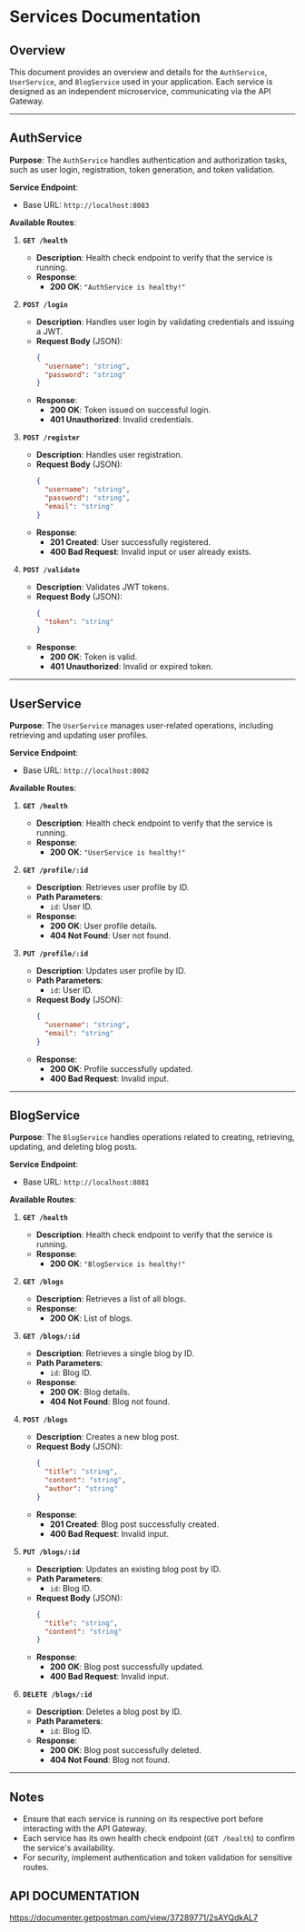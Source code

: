 # Services Documentation

## Overview
This document provides an overview and details for the `AuthService`, `UserService`, and `BlogService` used in your application. Each service is designed as an independent microservice, communicating via the API Gateway.

---

## AuthService

**Purpose**:
The `AuthService` handles authentication and authorization tasks, such as user login, registration, token generation, and token validation.

**Service Endpoint**:
- Base URL: `http://localhost:8083`

**Available Routes**:
1. **`GET /health`**
   - **Description**: Health check endpoint to verify that the service is running.
   - **Response**:
     - **200 OK**: `"AuthService is healthy!"`

2. **`POST /login`**
   - **Description**: Handles user login by validating credentials and issuing a JWT.
   - **Request Body** (JSON):
     ```json
     {
       "username": "string",
       "password": "string"
     }
     ```
   - **Response**:
     - **200 OK**: Token issued on successful login.
     - **401 Unauthorized**: Invalid credentials.

3. **`POST /register`**
   - **Description**: Handles user registration.
   - **Request Body** (JSON):
     ```json
     {
       "username": "string",
       "password": "string",
       "email": "string"
     }
     ```
   - **Response**:
     - **201 Created**: User successfully registered.
     - **400 Bad Request**: Invalid input or user already exists.

4. **`POST /validate`**
   - **Description**: Validates JWT tokens.
   - **Request Body** (JSON):
     ```json
     {
       "token": "string"
     }
     ```
   - **Response**:
     - **200 OK**: Token is valid.
     - **401 Unauthorized**: Invalid or expired token.

---

## UserService

**Purpose**:
The `UserService` manages user-related operations, including retrieving and updating user profiles.

**Service Endpoint**:
- Base URL: `http://localhost:8082`

**Available Routes**:
1. **`GET /health`**
   - **Description**: Health check endpoint to verify that the service is running.
   - **Response**:
     - **200 OK**: `"UserService is healthy!"`

2. **`GET /profile/:id`**
   - **Description**: Retrieves user profile by ID.
   - **Path Parameters**:
     - `id`: User ID.
   - **Response**:
     - **200 OK**: User profile details.
     - **404 Not Found**: User not found.

3. **`PUT /profile/:id`**
   - **Description**: Updates user profile by ID.
   - **Path Parameters**:
     - `id`: User ID.
   - **Request Body** (JSON):
     ```json
     {
       "username": "string",
       "email": "string"
     }
     ```
   - **Response**:
     - **200 OK**: Profile successfully updated.
     - **400 Bad Request**: Invalid input.

---

## BlogService

**Purpose**:
The `BlogService` handles operations related to creating, retrieving, updating, and deleting blog posts.

**Service Endpoint**:
- Base URL: `http://localhost:8081`

**Available Routes**:
1. **`GET /health`**
   - **Description**: Health check endpoint to verify that the service is running.
   - **Response**:
     - **200 OK**: `"BlogService is healthy!"`

2. **`GET /blogs`**
   - **Description**: Retrieves a list of all blogs.
   - **Response**:
     - **200 OK**: List of blogs.

3. **`GET /blogs/:id`**
   - **Description**: Retrieves a single blog by ID.
   - **Path Parameters**:
     - `id`: Blog ID.
   - **Response**:
     - **200 OK**: Blog details.
     - **404 Not Found**: Blog not found.

4. **`POST /blogs`**
   - **Description**: Creates a new blog post.
   - **Request Body** (JSON):
     ```json
     {
       "title": "string",
       "content": "string",
       "author": "string"
     }
     ```
   - **Response**:
     - **201 Created**: Blog post successfully created.
     - **400 Bad Request**: Invalid input.

5. **`PUT /blogs/:id`**
   - **Description**: Updates an existing blog post by ID.
   - **Path Parameters**:
     - `id`: Blog ID.
   - **Request Body** (JSON):
     ```json
     {
       "title": "string",
       "content": "string"
     }
     ```
   - **Response**:
     - **200 OK**: Blog post successfully updated.
     - **400 Bad Request**: Invalid input.

6. **`DELETE /blogs/:id`**
   - **Description**: Deletes a blog post by ID.
   - **Path Parameters**:
     - `id`: Blog ID.
   - **Response**:
     - **200 OK**: Blog post successfully deleted.
     - **404 Not Found**: Blog not found.

---

## Notes
- Ensure that each service is running on its respective port before interacting with the API Gateway.
- Each service has its own health check endpoint (`GET /health`) to confirm the service's availability.
- For security, implement authentication and token validation for sensitive routes.

## API DOCUMENTATION
https://documenter.getpostman.com/view/37289771/2sAYQdkAL7